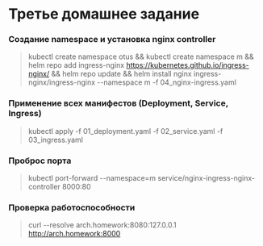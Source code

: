 # Третье домашнее задание

### Создание namespace и установка nginx controller
>kubectl create namespace otus && kubectl create namespace m && helm repo add ingress-nginx https://kubernetes.github.io/ingress-nginx/ && helm repo update && helm install nginx ingress-nginx/ingress-nginx --namespace m -f 04_nginx-ingress.yaml 

### Применение всех манифестов (Deployment, Service, Ingress)
> kubectl apply -f 01_deployment.yaml -f 02_service.yaml -f 03_ingress.yaml

### Проброс порта
> kubectl port-forward --namespace=m service/nginx-ingress-nginx-controller 8000:80

### Проверка работоспособности
> curl --resolve arch.homework:8080:127.0.0.1 http://arch.homework:8000
